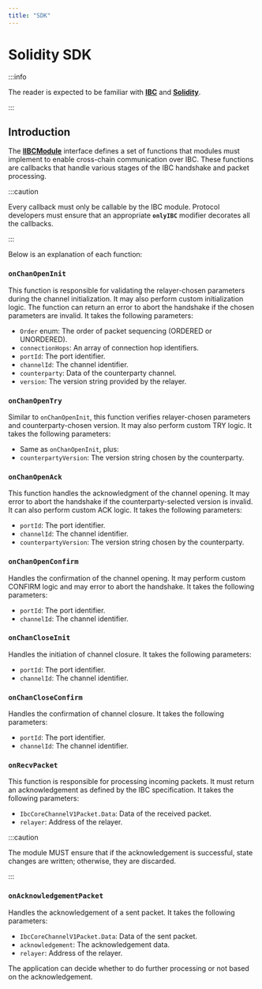 ```yaml
---
title: "SDK"
---
```


# Solidity SDK

:::info

The reader is expected to be familiar with [**IBC**](https://ibcprotocol.org/) and [**Solidity**](https://docs.soliditylang.org/en/v0.8.21/).

:::

## Introduction

The [**IIBCModule**](https://github.com/unionlabs/union/blob/0b9833120051dcd87080a4f1ed61aa1886562190/evm/contracts/core/05-port/IIBCModule.sol) interface defines a set of functions that modules must implement to enable cross-chain communication over IBC. These functions are callbacks that handle various stages of the IBC handshake and packet processing.

:::caution

Every callback must only be callable by the IBC module. Protocol developers must ensure that an appropriate **`onlyIBC`** modifier decorates all the callbacks.

:::

Below is an explanation of each function:

### `onChanOpenInit`

This function is responsible for validating the relayer-chosen parameters during the channel initialization. It may also perform custom initialization logic. The function can return an error to abort the handshake if the chosen parameters are invalid. It takes the following parameters:

- `Order` enum: The order of packet sequencing (ORDERED or UNORDERED).
- `connectionHops`: An array of connection hop identifiers.
- `portId`: The port identifier.
- `channelId`: The channel identifier.
- `counterparty`: Data of the counterparty channel.
- `version`: The version string provided by the relayer.

### `onChanOpenTry`

Similar to `onChanOpenInit`, this function verifies relayer-chosen parameters and counterparty-chosen version. It may also perform custom TRY logic. It takes the following parameters:

- Same as `onChanOpenInit`, plus:
- `counterpartyVersion`: The version string chosen by the counterparty.

### `onChanOpenAck`

This function handles the acknowledgment of the channel opening. It may error to abort the handshake if the counterparty-selected version is invalid. It can also perform custom ACK logic. It takes the following parameters:

- `portId`: The port identifier.
- `channelId`: The channel identifier.
- `counterpartyVersion`: The version string chosen by the counterparty.

### `onChanOpenConfirm`

Handles the confirmation of the channel opening. It may perform custom CONFIRM logic and may error to abort the handshake. It takes the following parameters:

- `portId`: The port identifier.
- `channelId`: The channel identifier.

### `onChanCloseInit`

Handles the initiation of channel closure. It takes the following parameters:

- `portId`: The port identifier.
- `channelId`: The channel identifier.

### `onChanCloseConfirm`

Handles the confirmation of channel closure. It takes the following parameters:

- `portId`: The port identifier.
- `channelId`: The channel identifier.

### `onRecvPacket`

This function is responsible for processing incoming packets. It must return an acknowledgement as defined by the IBC specification. It takes the following parameters:

- `IbcCoreChannelV1Packet.Data`: Data of the received packet.
- `relayer`: Address of the relayer.

:::caution

The module MUST ensure that if the acknowledgement is successful, state changes are written; otherwise, they are discarded.

:::

### `onAcknowledgementPacket`

Handles the acknowledgement of a sent packet. It takes the following parameters:

- `IbcCoreChannelV1Packet.Data`: Data of the sent packet.
- `acknowledgement`: The acknowledgement data.
- `relayer`: Address of the relayer.

The application can decide whether to do further processing or not based on the acknowledgement.
